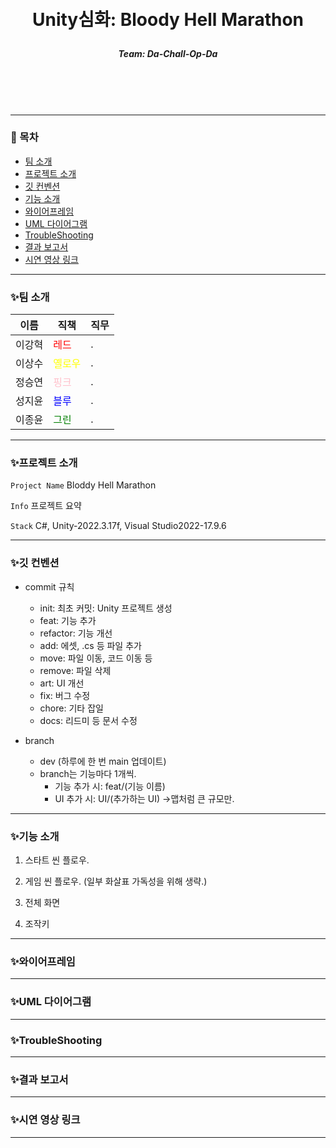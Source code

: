 <br/>
<br/>

# <p align="center"> **Unity심화: Bloody Hell Marathon**  </p>

##### <p align="center"> <b> Team: Da-Chall-Op-Da </b>

<br/>
<br/>

<br/>

---

### 📖 목차
+ [팀 소개](#팀-소개)
+ [프로젝트 소개](#프로젝트-소개)
+ [깃 컨벤션](#깃-컨벤션)
+ [기능 소개](#기능-소개)
+ [와이어프레임](#와이어프레임)
+ [UML 다이어그램](#UML-다이어그램)
+ [TroubleShooting](#TroubleShooting)
+ [결과 보고서](#결과-보고서)
+ [시연 영상 링크](#시연-영상-링크)

---

### ✨팀 소개
 이름   | 직책 | 직무 |
|--------|------|------|
| 이강혁 | <span style="color: red;">레드</span> | . |
| 이상수 | <span style="color: yellow;">옐로우</span> | . |
| 정승연 | <span style="color: pink;">핑크</span> | . |
| 성지윤 | <span style="color: blue;">블루</span> | . |
| 이종윤 | <span style="color: green;">그린</span> | . |


---

### ✨프로젝트 소개

`Project Name` Bloddy Hell Marathon

 `Info` 프로젝트 요약

 `Stack` C#, Unity-2022.3.17f, Visual Studio2022-17.9.6   

---

### ✨깃 컨벤션

- commit 규칙
    - init: 최초 커밋: Unity 프로젝트 생성
    - feat: 기능 추가
    - refactor: 기능 개선
    - add: 에셋, .cs 등 파일 추가
    - move: 파일 이동, 코드 이동 등
    - remove: 파일 삭제
    - art: UI 개선
    - fix: 버그 수정
    - chore: 기타 잡일
    - docs: 리드미 등 문서 수정
 
- branch
    - dev (하루에 한 번 main 업데이트)
    - branch는 기능마다 1개씩.
        - 기능 추가 시: feat/(기능 이름)
        - UI 추가 시: UI/(추가하는 UI) ->맵처럼 큰 규모만.

---

### ✨기능 소개

1. 스타트 씬 플로우.


2. 게임 씬 플로우. (일부 화살표 가독성을 위해 생략.)


3. 전체 화면


4. 조작키


--- 

### ✨와이어프레임

---

### ✨UML 다이어그램

---

### ✨TroubleShooting

---

### ✨결과 보고서

---

### ✨시연 영상 링크

---

